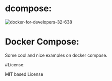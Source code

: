 # dcompose: 

![docker-for-developers-32-638](https://cloud.githubusercontent.com/assets/8342133/15420282/56abbcb6-1e89-11e6-8ed3-4d2d9945f4eb.jpg)

# Docker Compose:

Some cool and nice examples on docker compose.

#License:

MIT based License
